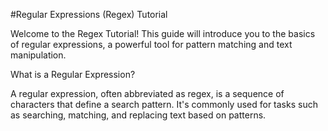#Regular Expressions (Regex) Tutorial

Welcome to the Regex Tutorial! This guide will introduce you to the basics of regular expressions, a powerful tool for pattern matching and text manipulation.

What is a Regular Expression?

A regular expression, often abbreviated as regex, is a sequence of characters that define a search pattern. It's commonly used for tasks such as searching, matching, and replacing text based on patterns.

